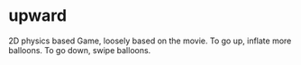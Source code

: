# upward
2D physics based Game, loosely based on the movie.  To go up, inflate more balloons.  To go down, swipe balloons.



